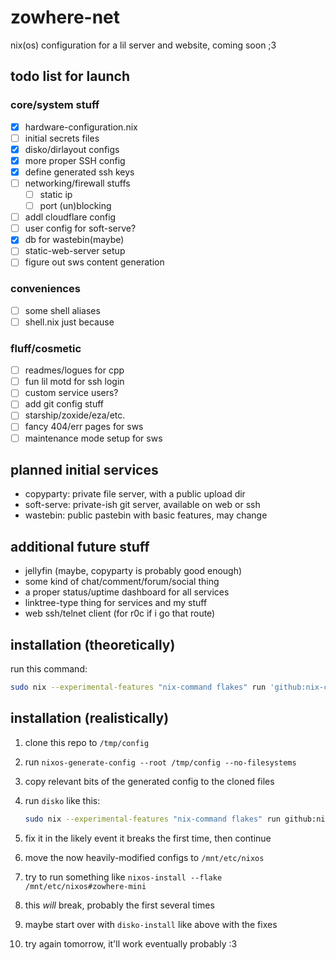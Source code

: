 # zowhere-net

nix(os) configuration for a lil server and website, coming soon ;3

## todo list for launch

### core/system stuff

- [x] hardware-configuration.nix
- [ ] initial secrets files
- [x] disko/dirlayout configs
- [x] more proper SSH config
- [x] define generated ssh keys
- [ ] networking/firewall stuffs
  - [ ] static ip
  - [ ] port (un)blocking
- [ ] addl cloudflare config
- [ ] user config for soft-serve?
- [x] db for wastebin(maybe)
- [ ] static-web-server setup
- [ ] figure out sws content generation

### conveniences

- [ ] some shell aliases
- [ ] shell.nix just because

### fluff/cosmetic

- [ ] readmes/logues for cpp
- [ ] fun lil motd for ssh login
- [ ] custom service users?
- [ ] add git config stuff
- [ ] starship/zoxide/eza/etc.
- [ ] fancy 404/err pages for sws
- [ ] maintenance mode setup for sws

## planned initial services

- copyparty: private file server, with a public upload dir
- soft-serve: private-ish git server, available on web or ssh
- wastebin: public pastebin with basic features, may change

## additional future stuff

- jellyfin (maybe, copyparty is probably good enough)
- some kind of chat/comment/forum/social thing
- a proper status/uptime dashboard for all services
- linktree-type thing for services and my stuff
- web ssh/telnet client (for r0c if i go that route)

## installation (theoretically)

run this command:

```bash
sudo nix --experimental-features "nix-command flakes" run 'github:nix-community/disko/latest#disko-install' -- --write-efi-boot-entries --flake 'github:going-zowhere/zowhere-net#zowhere-mini' --disk main /dev/sda
```

## installation (realistically)

1. clone this repo to `/tmp/config`
2. run `nixos-generate-config --root /tmp/config --no-filesystems`
3. copy relevant bits of the generated config to the cloned files
4. run `disko` like this:

   ```bash
   sudo nix --experimental-features "nix-command flakes" run github:nix-community/disko/latest -- --mode destroy,format,mount /tmp/config/config/disko-configuration.nix
   ```

5. fix it in the likely event it breaks the first time, then continue
6. move the now heavily-modified configs to `/mnt/etc/nixos`
7. try to run something like `nixos-install --flake /mnt/etc/nixos#zowhere-mini`
8. this *will* break, probably the first several times
9. maybe start over with `disko-install` like above with the fixes
10. try again tomorrow, it'll work eventually probably :3
